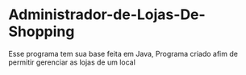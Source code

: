 # Administrador-de-Lojas-De-Shopping
Esse programa tem sua base feita em Java, Programa criado afim de permitir gerenciar as lojas de um local
